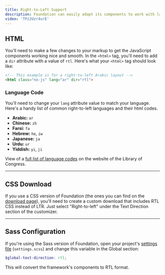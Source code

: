 ```yaml
---
title: Right-to-Left Support
description: Foundation can easily adapt its components to work with languages that read from right to left.
video: 'TPz2Uzr4urE'
---
```


## HTML

You'll need to make a few changes to your markup to get the JavaScript components working nice and smooth. In the `<html>` tag, you'll need to add a `dir` attribute with a value of `rtl`. Here's what your `<html>` tag should look like:

```html
<!-- This example is for a right-to-left Arabic layout -->
<html class="no-js" lang="ar" dir="rtl">
```

### Language Code

You'll need to change your `lang` attribute value to match your language. Here's a handy list of common right-to-left languages and their html codes.

- **Arabic:** `ar`
- **Chinese:** `zh`
- **Farsi:** `fa`
- **Hebrew:** `he`, `iw`
- **Japanese:** `ja`
- **Urdu:** `ur`
- **Yiddish:** `yi`, `ji`

View of a [full list of language codes](http://www.loc.gov/standards/iso639-2/php/code_list.php) on the website of the Library of Congress.

---

## CSS Download

If you use a CSS version of Foundation (the ones you can find on the [download page](http://foundation.zurb.com/sites/download)), you'll need to create a custom download that includes RTL CSS instead of LTR. Just select "Right-to-left" under the Text Direction section of the customizer.

---

## Sass Configuration

If you're using the Sass version of Foundation, open your project's [settings file](sass.html#the-settings-file) (`settings.scss`) and change this variable in the Global section:

```scss
$global-text-direction: rtl;
```

This will convert the framework's components to RTL format.
